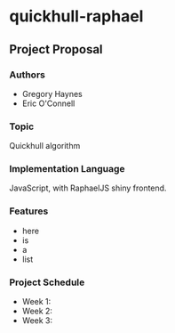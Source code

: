 # quickhull-raphael

## Project Proposal

### Authors

- Gregory Haynes
- Eric O'Connell

### Topic

Quickhull algorithm

### Implementation Language

JavaScript, with RaphaelJS shiny frontend.

### Features

- here
- is
- a
- list

### Project Schedule

- Week 1:
- Week 2:
- Week 3:
